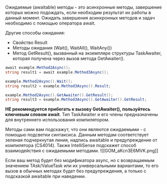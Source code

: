 Ожидаемые (awaitable) методы - это асинхронные методы, завершение которых можно подождать, если необходим результат их работы в данный момент.
Ожидать завершения асинхронных методов и задач необходимо с помощью оператора await.

Другие способы ожидания:
- Свойство Result
- Методы ожидания (Wait(), WaitAll(), WaitAny())
- Метод GetResult(), вызванный на экземпляре структуры TaskAwaiter, которая получена через вызов метода GetAwaiter().

```C#
await example.Method2Async();
string result1 = await example.Method3Async();

example.Method2Async().Wait();
string result2 = example.Method3Async().Result;

example.Method2Async().GetAwaiter().GetResult();
string result3 = example.Method3Async().GetAwaiter().GetResult;
```

**НЕ рекомендуется прибегать к вызову  GetAwaiter(), пользуйтесь ключевым словом await**.
Тип TaskAwaiter и его члены предназначены для внутреннего использования компилятором.

Методы сами вам подскажут, что они являются ожидаемыми - с помощью подсветки синтаксиса. Данным методам соответствует зеленая подчеркнутая линия, надпись awaitable и предупреждение от компилятора (CS4014). Также IntelliSense подскажет способ взаимодействия с ожидаемыми методами.
![[GOM_aKcn3E6MVK.png]]

  Если ваш метод будет без модификатора async, но с возвращаемым значением TAsk/ValueTask или их универсальными вариантами, то его вызов в обычных методах будет без предупреждения, а только с подсказкой awaitable при наведении.